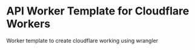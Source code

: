 # API Worker Template for Cloudflare Workers

Worker template to create cloudflare working using wrangler
